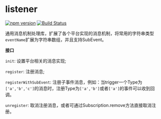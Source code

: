# listener

[![npm version](https://img.shields.io/npm/v/@hecom/listener.svg?style=flat)](https://www.npmjs.com/package/@hecom/listener)
[![Build Status](https://travis-ci.org/hecom-rn/listener.svg?branch=master)](https://travis-ci.org/hecom-rn/listener)

通用消息机制处理库，扩展了各个平台实现的消息机制，将常用的字符串类型`eventName`扩展为字符串数组，并且支持SubEvent。

**接口**

`init`: 设置平台相关的消息实现;

`register`: 注册消息;

`registerWithSubEvent`: 注册子事件消息，例如：当trigger一个Type为`['a','b','c']`的消息时，注册Type为`['a','b']`或者`['a']`的事件可以收到回调。

`unregister`: 取消注册消息，或者可通过Subscription.remove方法直接取消注册。


